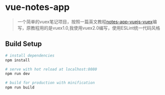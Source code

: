 # vue-notes-app

> 一个简单的vuex笔记项目，按照一篇英文教程[notes-app-vuejs-vuex](https://github.com/coligo-io/notes-app-vuejs-vuex)编写，原教程用的是vuex1.0,我使用vuex2.0编写，使用ESLint统一代码风格

## Build Setup

``` bash
# install dependencies
npm install

# serve with hot reload at localhost:8080
npm run dev

# build for production with minification
npm run build

```
